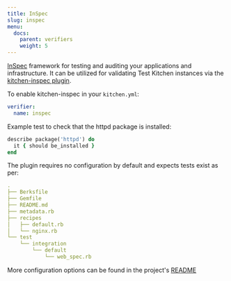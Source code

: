 ```yaml
---
title: InSpec
slug: inspec
menu:
  docs:
    parent: verifiers
    weight: 5
---
```


[InSpec](https://community.chef.io/tools/chef-inspec) framework for testing and auditing your applications and infrastructure. It can be utilized for validating Test Kitchen instances via the [kitchen-inspec plugin](https://github.com/inspec/kitchen-inspec).

To enable kitchen-inspec in your `kitchen.yml`:

```yaml
verifier:
  name: inspec
```

Example test to check that the httpd package is installed:

```ruby
describe package('httpd') do
  it { should be_installed }
end
```

The plugin requires no configuration by default and expects tests exist as per:

```yaml
.
├── Berksfile
├── Gemfile
├── README.md
├── metadata.rb
├── recipes
│   ├── default.rb
│   └── nginx.rb
└── test
    └── integration
        └── default
            └── web_spec.rb
```

More configuration options can be found in the project's [README](https://github.com/inspec/kitchen-inspec/blob/master/README.md)
